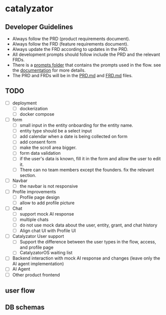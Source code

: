 # catalyzator

## Developer Guidelines

- Always follow the PRD (product requirements document).
- Always follow the FRD (feature requirements document).
- Always update the FRD according to updates in the PRD.
- All development prompts should follow include the PRD and the relevant FRDs.
- There is a [prompts folder](./developer-prompts) that contains the prompts used in the flow. see the [documentation](./developer-prompts/README.md) for more details.
- The PRD and FRDs will be in the [PRD.md](./doc/PRD.md) and [FRD.md](./doc/FRD.md) files.

## TODO

- [ ] deployment
    - [ ] dockerization
    - [ ] docker compose
- [ ] form
    - [ ] small input in the entity onboarding for the entity name.
    - [ ] entity type should be a select input
    - [ ] add calendar when a date is being collected on form
    - [ ] add consent form
    - [ ] make the scroll area bigger.
    - [ ] form data validation
    - [ ] if the user's data is known, fill it in the form and allow the user to edit it.
    - [ ] There can no team members except the founders. fix the relevant section.
- [ ] Navbar
    - [ ] the navbar is not responsive
- [ ] Profile improvements
    - [ ] Profile page design
    - [ ] allow to add profile picture
- [ ] Chat
    - [ ] support mock AI response
    - [ ] multiple chats
    - [ ] do not use mock data about the user, entity, grant, and chat history
    - [ ] Align chat UI with Profile UI
- [ ] Catalyzator User support
    - [ ] Support the difference between the user types in the flow, access, and profile page
    - [ ] CatalyzatorOS waiting list
- [ ] Backend interaction with mock AI response and changes (leave only the AI agent implementation)
- [ ] AI Agent
- [ ] Other product frontend

## user flow

## DB schemas
